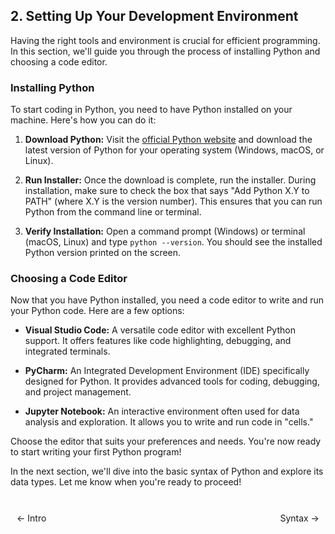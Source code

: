 ## 2. Setting Up Your Development Environment

Having the right tools and environment is crucial for efficient programming. In this section, we'll guide you through the process of installing Python and choosing a code editor.

### Installing Python

To start coding in Python, you need to have Python installed on your machine. Here's how you can do it:

1. **Download Python:** Visit the [official Python website](https://www.python.org/downloads/) and download the latest version of Python for your operating system (Windows, macOS, or Linux).

2. **Run Installer:** Once the download is complete, run the installer. During installation, make sure to check the box that says "Add Python X.Y to PATH" (where X.Y is the version number). This ensures that you can run Python from the command line or terminal.

3. **Verify Installation:** Open a command prompt (Windows) or terminal (macOS, Linux) and type `python --version`. You should see the installed Python version printed on the screen.

### Choosing a Code Editor

Now that you have Python installed, you need a code editor to write and run your Python code. Here are a few options:

- **Visual Studio Code:** A versatile code editor with excellent Python support. It offers features like code highlighting, debugging, and integrated terminals.

- **PyCharm:** An Integrated Development Environment (IDE) specifically designed for Python. It provides advanced tools for coding, debugging, and project management.

- **Jupyter Notebook:** An interactive environment often used for data analysis and exploration. It allows you to write and run code in "cells."

Choose the editor that suits your preferences and needs. You're now ready to start writing your first Python program!

In the next section, we'll dive into the basic syntax of Python and explore its data types. Let me know when you're ready to proceed!

<br>

<div style="display: flex; justify-content: space-between; align-items: center;">
    <a href="https://bitquip.github.io/Python-guide/1_intro" style="margin: 10px; text-decoration: none;">← Intro</a>
    <span style="margin: 10px;"></span>
    <a href="https://bitquip.github.io/Python-guide/3_syntax_datatypes" style="margin: 10px; text-decoration: none;">Syntax →</a>
</div>
